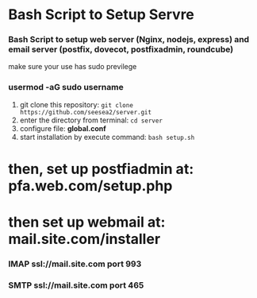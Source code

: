 # Bash Script to Setup Servre

### Bash Script to setup web server (Nginx, nodejs, express) and email server (postfix, dovecot, postfixadmin, roundcube)

make sure your use has sudo previlege

### usermod -aG sudo username

1. git clone this repository: `git clone https://github.com/seesea2/server.git`
2. enter the directory from terminal: `cd server`
3. configure file: **global.conf**
4. start installation by execute command: `bash setup.sh`


# then, set up postfiadmin at: pfa.web.com/setup.php

# then set up webmail at: mail.site.com/installer
### IMAP ssl://mail.site.com port 993
### SMTP ssl://mail.site.com port 465
